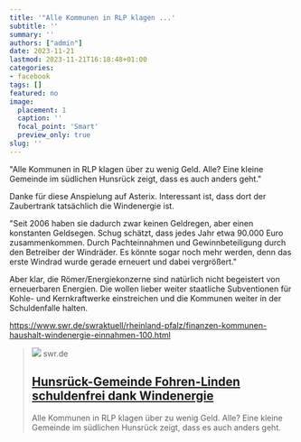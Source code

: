```yaml
---
title: '"Alle Kommunen in RLP klagen ...'
subtitle: ''
summary: ''
authors: ["admin"]
date: 2023-11-21
lastmod: 2023-11-21T16:18:48+01:00
categories:
- facebook
tags: []
featured: no
image:
  placement: 1
  caption: ''
  focal_point: 'Smart'
  preview_only: true
slug: ''
---
```

"Alle Kommunen in RLP klagen über zu wenig Geld. Alle? Eine kleine Gemeinde im südlichen Hunsrück zeigt, dass es auch anders geht."

Danke für diese Anspielung auf Asterix. Interessant ist, dass dort der Zaubertrank tatsächlich die Windenergie ist. 

"Seit 2006 haben sie dadurch zwar keinen Geldregen, aber einen konstanten Geldsegen. Schug schätzt, dass jedes Jahr etwa 90.000 Euro zusammenkommen. Durch Pachteinnahmen und Gewinnbeteiligung durch den Betreiber der Windräder. Es könnte sogar noch mehr werden, denn das erste Windrad wurde gerade erneuert und dabei vergrößert."

Aber klar, die Römer/Energiekonzerne sind natürlich nicht begeistert von erneuerbaren Energien. Die wollen lieber weiter staatliche Subventionen für Kohle- und Kernkraftwerke einstreichen und die Kommunen weiter in der Schuldenfalle halten. 

https://www.swr.de/swraktuell/rheinland-pfalz/finanzen-kommunen-haushalt-windenergie-einnahmen-100.html
> [![](https://www.swr.de/swraktuell/rheinland-pfalz/1654854762546,windraeder-pfaelzerwald-100~_v-16x9@2dL_-6c42aff4e68b43c7868c3240d3ebfa29867457da.jpg)](https://www.swr.de/swraktuell/rheinland-pfalz/finanzen-kommunen-haushalt-windenergie-einnahmen-100.html)
> swr.de
> ## [Hunsrück-Gemeinde Fohren-Linden schuldenfrei dank Windenergie](https://www.swr.de/swraktuell/rheinland-pfalz/finanzen-kommunen-haushalt-windenergie-einnahmen-100.html)
>
>Alle Kommunen in RLP klagen über zu wenig Geld. Alle? Eine kleine Gemeinde im südlichen Hunsrück zeigt, dass es auch anders geht.

